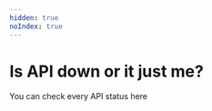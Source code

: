 ```yaml
---
hidden: true
noIndex: true
---
```


# Is API down or it just me?

You can check every API status here
